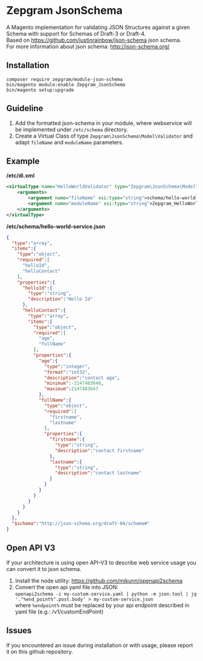 # Zepgram JsonSchema

A Magento implementation for validating JSON Structures against a given Schema with support for Schemas of Draft-3 or Draft-4.<br>
Based on https://github.com/justinrainbow/json-schema json schema.<br>
For more information about json schema: http://json-schema.org/

## Installation
```
composer require zepgram/module-json-schema
bin/magento module:enable Zepgram_JsonSchema
bin/magento setup:upgrade
```

## Guideline

1. Add the formatted json-schema in your module, where webservice will be implemented under `/etc/schema` directory.
2. Create a Virtual Class of type `Zepgram\JsonSchema\Model\Validator` and adapt `fileName` and `moduleName` parameters.

## Example

**/etc/di.xml**
```xml
<virtualType name="HelloWorldValidator" type="Zepgram\JsonSchema\Model\Validator">
    <arguments>
        <argument name="fileName" xsi:type="string">schema/hello-world-service.json</argument>
        <argument name="moduleName" xsi:type="string">Zepgram_HelloWorld</argument>
    </arguments>
</virtualType>
```

**/etc/schema/hello-world-service.json**
```json
{
  "type":"array",
  "items":{
    "type":"object",
    "required":[
      "helloId",
      "helloContact"
    ],
    "properties":{
      "helloId":{
        "type":"string",
        "description":"Hello Id"
      },
      "helloContact":{
        "type":"array",
        "items":{
          "type":"object",
          "required":[
            "age",
            "fullName"
          ],
          "properties":{
            "age":{
              "type":"integer",
              "format":"int32",
              "description":"contact age",
              "minimum":-2147483648,
              "maximum":2147483647
            },
            "fullName":{
              "type":"object",
              "required":[
                "firstname",
                "lastname"
              ],
              "properties":{
                "firstname":{
                  "type":"string",
                  "description":"contact firstname"
                }, 
                "lastname":{
                  "type":"string",
                  "description":"contact lastname"
                }
              }
            }
          }
        }
      }
    }
  },
  "$schema":"http://json-schema.org/draft-04/schema#"
}
```

## Open API V3

If your architecture is using open API-V3 to describe web service usage you can convert it to json schema.
1. Install the node utility: https://github.com/mikunn/openapi2schema
2. Convert the open api yaml file into JSON:<br>
  `openapi2schema -i my-custom-service.yaml | python -m json.tool | jq '."%end_point%".post.body' > my-custom-service.json`<br>
where `%endpoint%` must be replaced by your api endpoint described in yaml file (e.g.: /v1/customEndPoint)

## Issues

If you encountered an issue during installation or with usage, please report it on this github repository.
